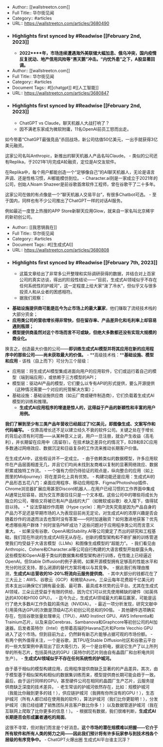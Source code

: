 - Author:: [[wallstreetcn.com]]
- Full Title:: 华尔街见闻
- Category:: #articles
- URL:: https://wallstreetcn.com/articles/3680490
- ### Highlights first synced by #Readwise [[February 2nd, 2023]]
    - **2022****年，市场连续遭遇海外美联储大幅加息、俄乌冲突，国内疫情反复扰动、地产信用风险等“黑天鹅”冲击。“内忧外患”之下，A股显著回调。**
- Author:: [[wallstreetcn.com]]
- Full Title:: 华尔街见闻
- Category:: #articles
- Document Tags:: #[[chatgpt]] #[[人工智能]]
- URL:: https://wallstreetcn.com/articles/3680847
- ### Highlights first synced by #Readwise [[February 2nd, 2023]]
    - ChatGPT vs Claude，聊天机器人大战打响了？
    - 因不满老东家成为微软附庸，11名OpenAI前员工怒而出走。


如今带着“ChatGPT最强竞品”杀回战场，新公司估值50亿美元，一出手就获得3亿美元融资。


这家公司名叫Anthropic，新推出的聊天机器人产品名叫Claude。
    - 类似的公司还有Replika，于2021年1月完成A轮融资，定位是AI交友软件。


在Replika中，每个用户都能创造一个“足够像自己”的AI聊天机器人，无论是语言声调、还是性格习惯，AI都能模仿到位。
    - Character.ai则是一家成立于2021年的公司，创始人Noam Shazeer是前谷歌首席软件工程师，曾在谷歌干了二十多年。


这家公司在做的有点像是一个“聊天机器人交易平台”，有很多Chatbot可选。
    - 至于国内，同样也有不少公司推出了ChatGPT一样的对话AI服务。


例如最近一度登上热搜的APP Store新聊天应用Glow，就来自一家名叫北京稀宇的新初创公司。
- Author:: [[我思锅我在]]
- Full Title:: 华尔街见闻
- Category:: #articles
- Document Tags:: #[[生成式AI]]
- URL:: https://wallstreetcn.com/articles/3680808
- ### Highlights first synced by #Readwise [[February 7th, 2023]]
    - 这篇文章给出了非常多公开整理和实际调研获得的数据，并结合对上百家公司的真实访谈，得出的阶段性结论——“目前，生成式AI领域似乎不存在任何系统性的护城河”，这一定程度上给大家“泼了冷水”，但似乎又与很多投资人和从业者的困惑相符。
    - 据我们观察：


* **基础设施提供商可能是迄今为止市场上的最大赢家**，他们赚取了流经技术栈的大部分资金；
* **应用类公司的营收增长得非常快，但在留存率、产品差异化和毛利率上却容易遇到瓶颈；**
* **模型提供商虽然对这个市场而言不可或缺，但绝大多数都还没有实现大规模的商业化。**


换言之，创造最大价值的公司——**即训练生成式AI模型并将其应用在新的应用程序中的那些公司——尚未获取最大的价值。**
    - **高级技术栈：****基础设施、模型和应用**
    - 该栈（自上而下）可分为三个层级：

* 应用层：将生成式AI模型集成进面向用户的应用软件，它们或运行着自己的模型（端到端应用），或依赖于三方模型的API；
* 模型层：驱动AI产品的模型，它们要么以专有API的形式提供，要么开源提供（这种情况需要一个对应的托管解决方案）；
* 基础设施：基础设施供应商（如云厂商或硬件制造商），它们负载着生成式AI模型的训练和推理。
    - **生成式AI应用程序的增速是惊人的，这得益于产品的新颖性和丰富的用户用例。**


**我们了解到至少有三类产品年营收已经超过了1亿美元，即图像生成、文案写作和代码编写。**
    - 仅靠高增长还不足以建立经久不衰的软件公司。关键之处在于增长的背后必须有利可图——从某种意义上说，用户一旦注册，就会产生收益（高毛利），并长期留在应用中（高留存）。在技术缺乏差异化的情况下，B2B和B2C应用多数通过网络效应、数据沉淀和日益复杂的工作流来推动长期客户价值。


在生成式AI中，这些假设并不一定成立。
    - 由于依赖类似的数据模型，许多应用软件在产品层面相差无几，并且它们均尚未找到友商难以复制的显著网络效应、数据积累或独特工作流。
    - 一个强有力但仍待验证的观点是，纵向整合的应用（如上图里的Midjourney）将在差异化上具有优势。
    - 构建功能还是应用：生成式AI的产品形态五花八门：桌面应用程序、移动应用程序、Figma/Photoshop插件、Chrome浏览器扩展应用甚至Discord机器人…在用户已经习惯的工作界面中集成AI通常比较容易，因为交互界面往往只是一个文本框。这些公司中的哪些将成长为独立的公司，哪些又将被已有AI产品线的大厂（如微软或谷歌）收入麾下，值得拭目以待。
    - * 设法穿越炒作周期（Hype cycle）：用户流失究竟是因为产品自身的产品力不足还是早期市场的人为表现目前尚无定论，对生成式AI的浓厚兴趣是否会随着炒作的消退而淡去也暂时没有答案——何时加速融资？如何激进地获客？优先考虑哪些用户群体？何时宣告PMF成功？这些问题对于应用程序类公司而言意义重大。
    - 如果没有谷歌、OpenAI和Stability.AI等公司奠定了杰出的研究和工程基础，我们现在所说的生成式AI将无从存在。创新的模型架构和不断扩展的训练管道使我们均受益于大语言模型（LLMs）和图像生成模型的“超能力”。
    - 我们看见由Anthropic、Cohere和Character.ai等公司自行构建的大语言模型开始崭露头角，这些模型和OpenAI基于类似的数据集和模型架构进行训练，在性能上已经逼近OpenAI。但Stable Diffusion的例子表明，如果开源模型拥有足够高的性能水平和充分的社区支持，那么闭源的替代方案将难以与其竞争。
    - 据此我们有理由推测，**生成式AI总营收的10-20%将流向云服务提供商**。
    - 其中大部分的钱都花在了三大云上：AWS、谷歌云（GCP）和微软Azure。三朵云每年花费超千亿美元的资本支出以确保它们拥有最全面、最可靠、最具成本优势的云平台。尤其在生成式AI领域，三朵云还受益于有限的供给，因为它们可以优先使用稀缺的硬件（如英伟达的A100和H100 GPU）。
    - 迄今为止，生成式AI领域最大的幕后赢家，可能是运行了绝大多数AI工作负载的英伟达（NVIDIA）。
    - 最近一项分析发现，研究文献中引用英伟达GPU的次数是顶级AI芯片初创公司总和的90倍。
    - 其他硬件选项确实存在，包括谷歌张量处理单元（TPU）、AMD Instinct GPU、AWS Inferentia和Trainium芯片，以及来自Cerebras、Sambanova和Graphcore等初创公司的AI加速器。后发者英特尔（Intel）也带着高端的Havana芯片和Ponte Vecchio GPU 进入了这个市场。但到目前为止，仍然鲜有新芯片能够占据可观的市场份额。
    - 有两个例外值得关注，一个是谷歌，其TPU在Stable Diffusion社区和谷歌云平台的一些大型案例中表现出了巨大吸引力，另一个是台积电，据说它生产了以上所列举的所有芯片，包括英伟达的GPU（英特尔的芯片则由自有晶圆厂和台积电共同生产）。
    - **生成式AI领域似乎不存在任何系统性的护城河。**


由于基于相似的模型构建应用，应用程序提供商缺乏显著的的产品差异。其次，由于模型基于相似架构和相似的数据集训练而来，模型提供商长期可能会趋于一致。最后，由于运行同样的GPU，甚至硬件公司在相同的晶圆厂生产芯片，云服务提供商缺乏深度的技术差异。
    - 老生常谈的护城河依然存在，比如：规模护城河（我能比你融到更多的钱！），供应链护城河（我拥有你所没有的GPU！），生态护城河（所有人都已经在使用我的软件），算法护城河（我们比你更聪明！），分发护城河（我已经组建了销售团队并且客户数比你多！）以及数据管道护城河（我在互联网上爬取了比你更多的信息！）。
    - 根据现有数据，我们很难判断，**生成式AI长期是否会形成赢者通吃的局面**。


这很不寻常，但对我们而言是个好消息。**这个市场的潜在规模难以把握——它介于所有软件和所有人类的努力之间——因此我们预计将有许多玩家参与到技术栈各个层级的有序竞争中。**
    - ChatGPT火爆出圈 生成式AI平台谁主沉浮？
